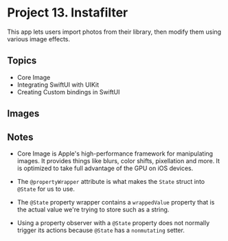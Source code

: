 
# Project 13. Instafilter

This app lets users import photos from their library, then modify them using various image effects.

## Topics

- Core Image
- Integrating SwiftUI with UIKit
- Creating Custom bindings in SwiftUI

## Images

## Notes

- Core Image is Apple's high-performance framework for manipulating images. It provides things like blurs, color shifts, pixellation and more. It is optimized to take full advantage of the GPU on iOS devices.

- The `@propertyWrapper` attribute is what makes the `State` struct into `@State` for us to use.

- The `@State` property wrapper contains a `wrappedValue` property that is the actual value we're trying to store such as a string.

- Using a property observer with a `@State` property does not normally trigger its actions because `@State` has a `nonmutating` setter.

